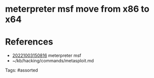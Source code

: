 # meterpreter msf move from x86 to x64

# References
- [20221003150816](/zet/20221003150816/) meterpreter msf
- ~/kb/hacking/commands/metasploit.md

Tags:
    #assorted

